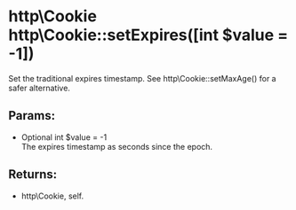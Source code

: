 # http\Cookie http\Cookie::setExpires([int $value = -1])

Set the traditional expires timestamp.
See http\Cookie::setMaxAge() for a safer alternative.

## Params:

* Optional int $value = -1  
  The expires timestamp as seconds since the epoch.

## Returns:

* http\Cookie, self.
